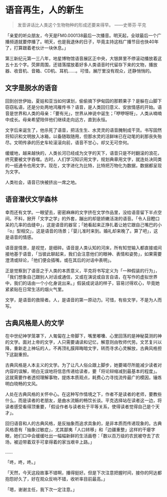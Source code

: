 # 语音再生，人的新生
> 发音讲话比人类这个生物物种的形成还要来得早。
 ——史蒂芬·平克 				

「亲爱的听众朋友，今天是FM0.000138最后一次播音。明天起，全球最后一个广播频道就要停播了。明天，也是我退休的日子，毕竟主持这档广播节目也快40年了，打算跟着老伙计一块休息。」

第三新纪元第一三八年，地星博物馆语音展区正中央，大银屏里不停滚动播放着这五十五个字。荧屏周围，还错落摆放着好多人类语音时代留存下来的文物，播放器、收音机、音箱、CD机、耳机……。可惜，展厅里没有观众，还静悄悄的。

## 文字是脱水的语音
回到创世伊始，夏娃和亚当如何谋划，偷偷摘下伊甸园的那颗果子？是躲在山脚下窃窃私语，还是分处两地鸿雁传书？语音，是人类回归意义、安放情感的开始。语音是世界和人类的母亲：「要有光」，世界从神说中诞生；「咿咿呀呀」，人类从喃喃中成长。母亲希望陪伴他们继续走向远方，直到永恒。

文字后来诞生了，他杀死了语音，把活生生、水灵灵的语音腌制成干货。书写固然将知识和文明放入冰箱，以备随取随用，但那水灵的活鲜味已在动笔的刹那丧失殆尽。文明传承的历史车轮滚滚向前，语音不甘心，却又无可奈何。

缓缓地，越来越快的，人类长河已经成为文字的天下，语音只是不时翻滚的浪花，终究要被文字吞噬。古时，人们学习知识用文字，规划典章用文字，就连处决同类的一纸通令也用文字。现在，文字进化为比特，比特把万物化为数据，数据都呈现为文字。

人类社会，语音已快被挤出一席之地。

## 语音潜伏文学森林
幸而还有文学。一眼望去，密密麻麻的文字挤在文学作品里，没给语音留下半点空间。不料，掀开「文字之学」的外套，蹦出的却是娇嫩活泼的语音。「令人目瞪口呆的几率的齿缝中」，这是语音的器官；「她看起来正挣扎着让她它跟自己嘴巴的小『o』型相交」，这是语音的场景；「婴儿准时来到。婚礼却来晚了。算了吧」，这是语音的情感。

语音是情景，是视觉，是细碎。语音是人类认知的河床，所有知觉输入都直接或间接地基于语音，「当彼此聊起来，我们会注意他们的眼神、表情和姿势」，如果需要澄清或辩论，「他们便会插嘴，或在其后的对话中表明」。

正是觉察到了语音之于人类的本质意义，平克将书写定义为「一种假装的行为」，「我们想象自己跟别人对话或通信，又或在演说或自言自语，在写作的虚拟世界中，我们的话由一个小化身说出来。」假装成说话的样子，容易讨得欢心，毕竟她紧紧贴在日常生活的烟火气里。
 
文学，是语音的救赎者。人，是语音的第一原动力。可惜，有些文学，不是为人而写。

## 古典风格是人的文学
在中世纪神学笼罩下，人匍匐在上帝脚下，嘴里嘟囔、心里回荡的是神秘莫测的神的文学。面对上帝的文字，人只需要诵读和记忆，解意则由牧师代劳。文艺复兴以降，重新走上神坛的人，不再顶礼膜拜晦暗文字，转而寻求心灵解放，古典风格担下这副重担。

古典风格是人本主义的文学。为了让凡人俗众跟上脚步，她要竭尽所能减少读者对内容的误解，明白无误地将信息传递给读者，要「将论辩缩减到最基本的程度」。这就需要作者透彻理解事物，提炼本质观点，耗费心力寻找流传最广的模因，锤炼明白晓畅的文风。

人处在古典风格的关怀中心。在这种写作情境之下，作者不是读者的老师，要教些什么，而是读者的老朋友，是曲水流觞的畅饮长谈。平克选择站在读者这一边，将读者感受看得顶重要，「假设作者与读者处于平等关系，使得读者觉得自己是个天才」。

回归语音和人的古典风格，是反抽象而追求具象的，是非本质而传递现象的。古典风格患有「抽象过敏症」，尤其鄙夷「人口转移」和「边疆重整」这样的干瘪字眼，她们口中会缓缓吐出一幅幅新鲜的生活画卷：「数以百万级的农民被夺去了农场，被迫带着双手可拿得着的家当艰辛上路。」


……


「咚，咚，咚。」

「天然，今天这段故事不错啊，播得挺好。但是下次注意把握时间，接你的阿达都抱怨好久了，好在观众反响不错，收听率目前最高。」

「嗯，谢谢主任，我下次一定注意。」


